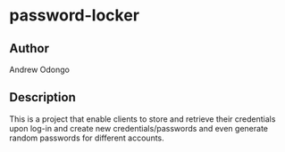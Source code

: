 # password-locker
## Author
Andrew Odongo
## Description
This is a project that enable clients to store and retrieve their credentials upon log-in and create new credentials/passwords and even generate random passwords for different accounts.
